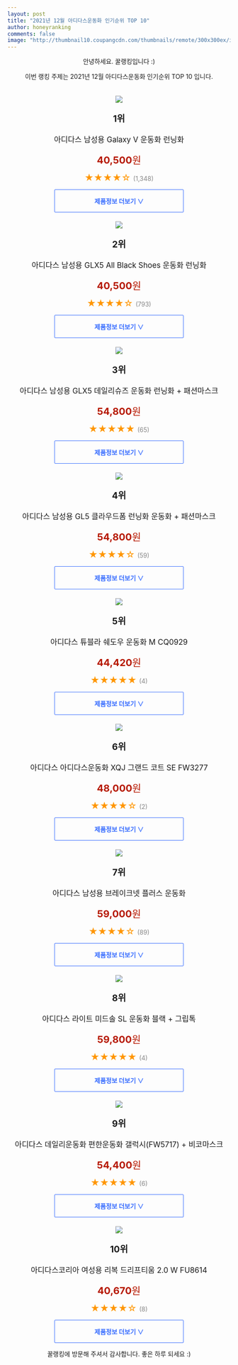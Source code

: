 ```yaml
--- 
layout: post 
title: "2021년 12월 아디다스운동화 인기순위 TOP 10" 
author: honeyranking 
comments: false 
image: "http://thumbnail10.coupangcdn.com/thumbnails/remote/300x300ex/image/vendor_inventory/d744/aecb84d7b63d6a52bcb0fb82809955a14d16f001ea5750dca57c222da9ed.png" 
--- 
```

<p style="text-align: center;">안녕하세요. 꿀랭킹입니다 :)</p> <p style="text-align: center;">이번 랭킹 주제는 2021년 12월 아디다스운동화 인기순위 TOP 10 입니다.</p><center><img src="http://thumbnail10.coupangcdn.com/thumbnails/remote/300x300ex/image/vendor_inventory/d744/aecb84d7b63d6a52bcb0fb82809955a14d16f001ea5750dca57c222da9ed.png" style="margin-top:20px" /></center> <p style="text-align: center; font-size: 20px"><b>1위</b></p> <p style="text-align: center; font-size: 17px">아디다스 남성용 Galaxy V 운동화 런닝화</p> <p style="text-align: center;"><span style="color: #b61800; font-size: 22px;"><b>40,500</b>원</span></p> <p style="text-align: center;"><span style="color: #ff9600; font-size: 20px;">★★★★☆ </span><span style="color: #878787;">(1,348)</span></p> <center><a href="https://link.coupang.com/a/ieN9t"> <div style="font-size: 14px; display: inline-block; padding: 15px 90px; color: #346aff; border-radius: 2px; border: 1px solid #346aff; cursor: pointer;"><b>제품정보 더보기 &or;</b></div> </a></center><center><img src="http://thumbnail10.coupangcdn.com/thumbnails/remote/300x300ex/image/vendor_inventory/8589/46dd117dcea91a21d6f17c0ea02963c5b509bd7f1c0c5b354791b6343b7a.jpg" style="margin-top:20px" /></center> <p style="text-align: center; font-size: 20px"><b>2위</b></p> <p style="text-align: center; font-size: 17px">아디다스 남성용 GLX5 All Black Shoes 운동화 런닝화</p> <p style="text-align: center;"><span style="color: #b61800; font-size: 22px;"><b>40,500</b>원</span></p> <p style="text-align: center;"><span style="color: #ff9600; font-size: 20px;">★★★★☆ </span><span style="color: #878787;">(793)</span></p> <center><a href="https://link.coupang.com/a/ieN9u"> <div style="font-size: 14px; display: inline-block; padding: 15px 90px; color: #346aff; border-radius: 2px; border: 1px solid #346aff; cursor: pointer;"><b>제품정보 더보기 &or;</b></div> </a></center><center><img src="http://thumbnail10.coupangcdn.com/thumbnails/remote/300x300ex/image/vendor_inventory/8c62/81257ea6bf05f5f9b8bc526e75b0b6acbd20e375d55912c10b7fbaa51b79.jpg" style="margin-top:20px" /></center> <p style="text-align: center; font-size: 20px"><b>3위</b></p> <p style="text-align: center; font-size: 17px">아디다스 남성용 GLX5 데일리슈즈 운동화 런닝화 + 패션마스크</p> <p style="text-align: center;"><span style="color: #b61800; font-size: 22px;"><b>54,800</b>원</span></p> <p style="text-align: center;"><span style="color: #ff9600; font-size: 20px;">★★★★★ </span><span style="color: #878787;">(65)</span></p> <center><a href="https://link.coupang.com/a/ieN9v"> <div style="font-size: 14px; display: inline-block; padding: 15px 90px; color: #346aff; border-radius: 2px; border: 1px solid #346aff; cursor: pointer;"><b>제품정보 더보기 &or;</b></div> </a></center><center><img src="http://thumbnail10.coupangcdn.com/thumbnails/remote/300x300ex/image/vendor_inventory/30f3/68bae2ebd687a4f948145c003f9bc8eacbde33727aa39b2f0c4897775a37.jpg" style="margin-top:20px" /></center> <p style="text-align: center; font-size: 20px"><b>4위</b></p> <p style="text-align: center; font-size: 17px">아디다스 남성용 GL5 클라우드폼 런닝화 운동화 + 패션마스크</p> <p style="text-align: center;"><span style="color: #b61800; font-size: 22px;"><b>54,800</b>원</span></p> <p style="text-align: center;"><span style="color: #ff9600; font-size: 20px;">★★★★☆ </span><span style="color: #878787;">(59)</span></p> <center><a href="https://link.coupang.com/a/ieN9w"> <div style="font-size: 14px; display: inline-block; padding: 15px 90px; color: #346aff; border-radius: 2px; border: 1px solid #346aff; cursor: pointer;"><b>제품정보 더보기 &or;</b></div> </a></center><center><img src="http://thumbnail10.coupangcdn.com/thumbnails/remote/300x300ex/image/retail/images/336938353087781-a62dd02c-4525-4446-9a39-9f7b9629d767.jpg" style="margin-top:20px" /></center> <p style="text-align: center; font-size: 20px"><b>5위</b></p> <p style="text-align: center; font-size: 17px">아디다스 튜블라 쉐도우 운동화 M CQ0929</p> <p style="text-align: center;"><span style="color: #b61800; font-size: 22px;"><b>44,420</b>원</span></p> <p style="text-align: center;"><span style="color: #ff9600; font-size: 20px;">★★★★★ </span><span style="color: #878787;">(4)</span></p> <center><a href="https://link.coupang.com/a/ieN9x"> <div style="font-size: 14px; display: inline-block; padding: 15px 90px; color: #346aff; border-radius: 2px; border: 1px solid #346aff; cursor: pointer;"><b>제품정보 더보기 &or;</b></div> </a></center><center><img src="http://thumbnail8.coupangcdn.com/thumbnails/remote/300x300ex/image/vendor_inventory/0d6b/78c656d24745eb9d8f38fa72c869c814bb0b29a1dea1ecab7c1b55d49b1d.jpg" style="margin-top:20px" /></center> <p style="text-align: center; font-size: 20px"><b>6위</b></p> <p style="text-align: center; font-size: 17px">아디다스 아디다스운동화 XQJ 그랜드 코트 SE FW3277</p> <p style="text-align: center;"><span style="color: #b61800; font-size: 22px;"><b>48,000</b>원</span></p> <p style="text-align: center;"><span style="color: #ff9600; font-size: 20px;">★★★★☆ </span><span style="color: #878787;">(2)</span></p> <center><a href="https://link.coupang.com/a/ieN9y"> <div style="font-size: 14px; display: inline-block; padding: 15px 90px; color: #346aff; border-radius: 2px; border: 1px solid #346aff; cursor: pointer;"><b>제품정보 더보기 &or;</b></div> </a></center><center><img src="http://thumbnail7.coupangcdn.com/thumbnails/remote/300x300ex/image/rs_quotation_api/kl6tuev0/09647d8cacd54b9ca5adaa571436dc8b.jpg" style="margin-top:20px" /></center> <p style="text-align: center; font-size: 20px"><b>7위</b></p> <p style="text-align: center; font-size: 17px">아디다스 남성용 브레이크넷 플러스 운동화</p> <p style="text-align: center;"><span style="color: #b61800; font-size: 22px;"><b>59,000</b>원</span></p> <p style="text-align: center;"><span style="color: #ff9600; font-size: 20px;">★★★★☆ </span><span style="color: #878787;">(89)</span></p> <center><a href="https://link.coupang.com/a/ieN9z"> <div style="font-size: 14px; display: inline-block; padding: 15px 90px; color: #346aff; border-radius: 2px; border: 1px solid #346aff; cursor: pointer;"><b>제품정보 더보기 &or;</b></div> </a></center><center><img src="http://thumbnail9.coupangcdn.com/thumbnails/remote/300x300ex/image/vendor_inventory/9dfd/a623eb338c78754da1a03c0780172a69eda454fbf15cdf9e7b5cc6414526.JPG" style="margin-top:20px" /></center> <p style="text-align: center; font-size: 20px"><b>8위</b></p> <p style="text-align: center; font-size: 17px">아디다스 라이트 미드솔 SL 운동화 블랙 + 그립톡</p> <p style="text-align: center;"><span style="color: #b61800; font-size: 22px;"><b>59,800</b>원</span></p> <p style="text-align: center;"><span style="color: #ff9600; font-size: 20px;">★★★★★ </span><span style="color: #878787;">(4)</span></p> <center><a href="https://link.coupang.com/a/ieN9A"> <div style="font-size: 14px; display: inline-block; padding: 15px 90px; color: #346aff; border-radius: 2px; border: 1px solid #346aff; cursor: pointer;"><b>제품정보 더보기 &or;</b></div> </a></center><center><img src="http://thumbnail7.coupangcdn.com/thumbnails/remote/300x300ex/image/vendor_inventory/edf4/655eddba10611bb92105633d0ec27166bb0a8c6ca4e5e89f3dce4a77fffa.jpg" style="margin-top:20px" /></center> <p style="text-align: center; font-size: 20px"><b>9위</b></p> <p style="text-align: center; font-size: 17px">아디다스 데일리운동화 편한운동화 갤럭시(FW5717) + 비코마스크</p> <p style="text-align: center;"><span style="color: #b61800; font-size: 22px;"><b>54,400</b>원</span></p> <p style="text-align: center;"><span style="color: #ff9600; font-size: 20px;">★★★★★ </span><span style="color: #878787;">(6)</span></p> <center><a href="https://link.coupang.com/a/ieN9B"> <div style="font-size: 14px; display: inline-block; padding: 15px 90px; color: #346aff; border-radius: 2px; border: 1px solid #346aff; cursor: pointer;"><b>제품정보 더보기 &or;</b></div> </a></center><center><img src="http://thumbnail6.coupangcdn.com/thumbnails/remote/300x300ex/image/retail/images/125101066540167-7f5fdce2-9bf7-4cf0-b372-e09744f7ac56.jpg" style="margin-top:20px" /></center> <p style="text-align: center; font-size: 20px"><b>10위</b></p> <p style="text-align: center; font-size: 17px">아디다스코리아 여성용 리복 드리프티움 2.0 W FU8614</p> <p style="text-align: center;"><span style="color: #b61800; font-size: 22px;"><b>40,670</b>원</span></p> <p style="text-align: center;"><span style="color: #ff9600; font-size: 20px;">★★★★☆ </span><span style="color: #878787;">(8)</span></p> <center><a href="https://link.coupang.com/a/ieN9D"> <div style="font-size: 14px; display: inline-block; padding: 15px 90px; color: #346aff; border-radius: 2px; border: 1px solid #346aff; cursor: pointer;"><b>제품정보 더보기 &or;</b></div> </a></center> <p style="text-align: center;">꿀랭킹에 방문해 주셔서 감사합니다. 좋은 하루 되세요 :)</p>
